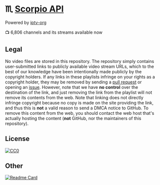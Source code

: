 # ♏ [Scorpio API](https://manusoft.github.io/scorpioapi/)
Powered by [iptv-org](https://github.com/iptv-org/)

:tv: 6,806 channels and its streams available now

## Legal

No video files are stored in this repository. The repository simply contains user-submitted links to publicly available video stream URLs, which to the best of our knowledge have been intentionally made publicly by the copyright holders. If any links in these playlists infringe on your rights as a copyright holder, they may be removed by sending a [pull request](https://github.com/iptv-org/database/pulls) or opening an [issue](https://github.com/iptv-org/database/issues/new/choose). However, note that we have **no control** over the destination of the link, and just removing the link from the playlist will not remove its contents from the web. Note that linking does not directly infringe copyright because no copy is made on the site providing the link, and thus this is **not** a valid reason to send a DMCA notice to GitHub. To remove this content from the web, you should contact the web host that's actually hosting the content (**not** GitHub, nor the maintainers of this repository).

## License

[![CC0](http://mirrors.creativecommons.org/presskit/buttons/88x31/svg/cc-zero.svg)](LICENSE)

## Other

[![Readme Card](https://github-readme-stats.vercel.app/api/pin/?username=manusoft&theme=prussian&border_color=404040&repo=mangoapi)](https://github.com/manusoft/mangoapi)
